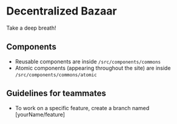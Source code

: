 # Decentralized Bazaar

Take a deep breath!

## Components

- Reusable components are inside `/src/components/commons`
- Atomic components (appearing throughout the site) are inside `/src/components/commons/atomic`

## Guidelines for teammates

- To work on a specific feature, create a branch named [yourName/feature]